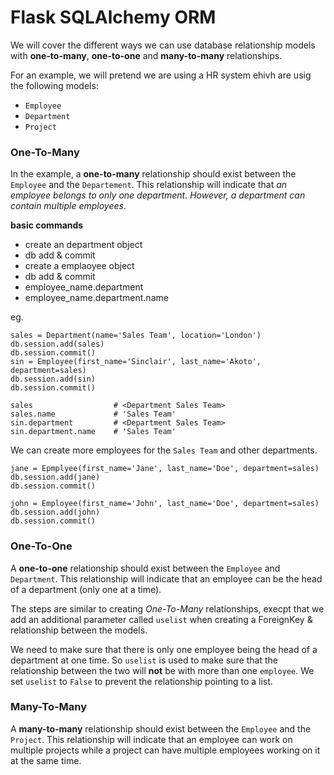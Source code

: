 # Flask SQLAlchemy ORM #

We will cover the different ways we can use database relationship models with **one-to-many**, **one-to-one** and **many-to-many** relationships.

For an example, we will pretend we are using a HR system ehivh are usig the following models:
- `Employee`
- `Department`
- `Project`

### One-To-Many ###
 In the example, a **one-to-many** relationship should exist between the `Employee` and the `Departement`. This relationship will indicate that *an employee belongs to only one department. However, a department can contain multiple employees*.

 **basic commands**
 
 - create an department object
 - db add & commit
 - create a emplaoyee object
 - db add & commit
 - employee_name.department
 - employee_name.department.name

 eg.
 ```
 sales = Department(name='Sales Team', location='London')
 db.session.add(sales)
 db.session.commit()
 sin = Employee(first_name='Sinclair', last_name='Akoto', department=sales)
 db.session.add(sin)
 db.session.commit()

 sales                  # <Department Sales Team>
 sales.name             # 'Sales Team'
 sin.department         # <Department Sales Team>
 sin.department.name    # 'Sales Team'
 ```

 We can create more employees for the `Sales Team` and other departments.
 ```
 jane = Epmplyee(first_name='Jane', last_name='Doe', department=sales)
 db.session.add(jane)
 db.session.commit()

 john = Employee(first_name='John', last_name='Doe', department=sales)
 db.session.add(john)
 db.session.commit()
 ```

 ### One-To-One ###
A **one-to-one** relationship should exist between the `Employee` and `Department`. This relationship will indicate that an employee can be the head of a department (only one at a time).

The steps are similar to creating *One-To-Many* relationships, execpt that we add an additional parameter called `uselist` when creating a ForeignKey & relationship between the models.

We need to make sure that there is only one employee being the head of a department at one time.  So `uselist` is used to make sure that the relationship between the two will **not** be with more than one `employee`.  We set `uselist` to `False` to prevent the relationship pointing to a list.


### Many-To-Many ###
A **many-to-many** relationship should exist between the `Employee` and the `Project`. This relationship will indicate that an employee can work on multiple projects while a project can have multiple employees working on it at the same time.